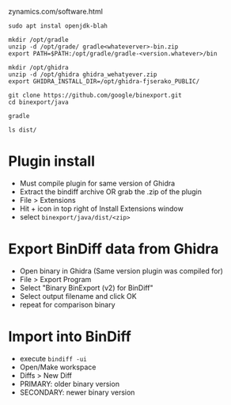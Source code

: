 zynamics.com/software.html

```
sudo apt instal openjdk-blah

mkdir /opt/gradle
unzip -d /opt/grade/ gradle<whateverver>-bin.zip
export PATH=$PATH:/opt/gradle/gradle-<version.whatever>/bin

mkdir /opt/ghidra
unzip -d /opt/ghidra ghidra_wehatyever.zip
export GHIDRA_INSTALL_DIR=/opt/ghidra-fjserako_PUBLIC/

git clone https://github.com/google/binexport.git
cd binexport/java

gradle

ls dist/
```

# Plugin install
- Must compile plugin for same version of Ghidra
- Extract the bindiff archive OR grab the .zip of the plugin
- File > Extensions
- Hit + icon in top right of Install Extensions window
- select `binexport/java/dist/<zip>`

# Export BinDiff data from Ghidra
- Open binary in Ghidra (Same version plugin was compiled for)
- File > Export Program
- Select "Binary BinExport (v2) for BinDiff"
- Select output filename and click OK
- repeat for comparison binary

# Import into BinDiff
- execute `bindiff -ui`
- Open/Make workspace
- Diffs > New Diff
- PRIMARY: older binary version
- SECONDARY: newer binary version